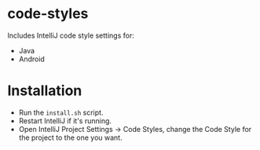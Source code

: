 code-styles
===========

Includes IntelliJ code style settings for:

* Java
* Android

Installation
============

* Run the `install.sh` script.
* Restart IntelliJ if it's running.
* Open IntelliJ Project Settings -> Code Styles, change the Code Style for the project to the one you want.
